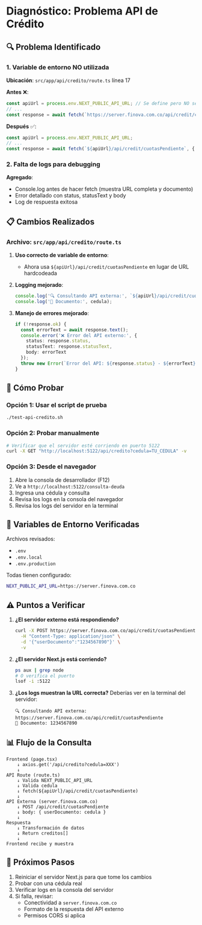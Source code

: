 # Diagnóstico: Problema API de Crédito

## 🔍 Problema Identificado

### 1. Variable de entorno NO utilizada
**Ubicación**: `src/app/api/credito/route.ts` línea 17

**Antes** ❌:
```typescript
const apiUrl = process.env.NEXT_PUBLIC_API_URL; // Se define pero NO se usa
// ...
const response = await fetch(`https://server.finova.com.co/api/credit/cuotasPendiente`, {
```

**Después** ✅:
```typescript
const apiUrl = process.env.NEXT_PUBLIC_API_URL;
// ...
const response = await fetch(`${apiUrl}/api/credit/cuotasPendiente`, {
```

### 2. Falta de logs para debugging
**Agregado**:
- Console.log antes de hacer fetch (muestra URL completa y documento)
- Error detallado con status, statusText y body
- Log de respuesta exitosa

## 📋 Cambios Realizados

### Archivo: `src/app/api/credito/route.ts`

1. **Uso correcto de variable de entorno**:
   - Ahora usa `${apiUrl}/api/credit/cuotasPendiente` en lugar de URL hardcodeada

2. **Logging mejorado**:
   ```typescript
   console.log('🔍 Consultando API externa:', `${apiUrl}/api/credit/cuotasPendiente`);
   console.log('📄 Documento:', cedula);
   ```

3. **Manejo de errores mejorado**:
   ```typescript
   if (!response.ok) {
     const errorText = await response.text();
     console.error('❌ Error del API externo:', {
       status: response.status,
       statusText: response.statusText,
       body: errorText
     });
     throw new Error(`Error del API: ${response.status} - ${errorText}`);
   }
   ```

## 🧪 Cómo Probar

### Opción 1: Usar el script de prueba
```bash
./test-api-credito.sh
```

### Opción 2: Probar manualmente
```bash
# Verificar que el servidor esté corriendo en puerto 5122
curl -X GET "http://localhost:5122/api/credito?cedula=TU_CEDULA" -v
```

### Opción 3: Desde el navegador
1. Abre la consola de desarrollador (F12)
2. Ve a `http://localhost:5122/consulta-deuda`
3. Ingresa una cédula y consulta
4. Revisa los logs en la consola del navegador
5. Revisa los logs del servidor en la terminal

## 🔧 Variables de Entorno Verificadas

Archivos revisados:
- `.env`
- `.env.local`
- `.env.production`

Todas tienen configurado:
```bash
NEXT_PUBLIC_API_URL=https://server.finova.com.co
```

## ⚠️ Puntos a Verificar

1. **¿El servidor externo está respondiendo?**
   ```bash
   curl -X POST https://server.finova.com.co/api/credit/cuotasPendiente \
     -H "Content-Type: application/json" \
     -d '{"userDocumento":"1234567890"}' \
     -v
   ```

2. **¿El servidor Next.js está corriendo?**
   ```bash
   ps aux | grep node
   # O verifica el puerto
   lsof -i :5122
   ```

3. **¿Los logs muestran la URL correcta?**
   Deberías ver en la terminal del servidor:
   ```
   🔍 Consultando API externa: https://server.finova.com.co/api/credit/cuotasPendiente
   📄 Documento: 1234567890
   ```

## 📊 Flujo de la Consulta

```
Frontend (page.tsx)
    ↓ axios.get('/api/credito?cedula=XXX')
    ↓
API Route (route.ts)
    ↓ Valida NEXT_PUBLIC_API_URL
    ↓ Valida cedula
    ↓ fetch(${apiUrl}/api/credit/cuotasPendiente)
    ↓
API Externa (server.finova.com.co)
    ↓ POST /api/credit/cuotasPendiente
    ↓ body: { userDocumento: cedula }
    ↓
Respuesta
    ↓ Transformación de datos
    ↓ Return creditos[]
    ↓
Frontend recibe y muestra
```

## 🎯 Próximos Pasos

1. Reiniciar el servidor Next.js para que tome los cambios
2. Probar con una cédula real
3. Verificar logs en la consola del servidor
4. Si falla, revisar:
   - Conectividad a `server.finova.com.co`
   - Formato de la respuesta del API externo
   - Permisos CORS si aplica
